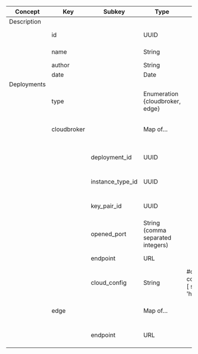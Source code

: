 
<style>
  .md-typeset h1,
  .md-content__button {
    display: none;
  }
</style>
| Concept     | Key         | Subkey           | Type                              | Example Value                                                  | Comment                                                  | Condition |
| ----------- | ----------- | ---------------- | --------------------------------- | -------------------------------------------------------------- | -------------------------------------------------------- | --------- |
| Description |             |                  |                                   |                                                                |                                                          |           |
|             | id          |                  | UUID                              |                                                                | DIGITbrain reference                                     | auto      |
|             | name        |                  | String                            |                                                                | Short name for the node/device                           | mandatory |
|             | author      |                  | String                            |                                                                | Created by                                               | mandatory |
|             | date        |                  | Date                              |                                                                | Created on                                               | auto      |
| Deployments |             |                  |                                   |                                                                |                                                          |           |
|             | type        |                  | Enumeration {cloudbroker, edge}   |                                                                | computing centre                                         | mandatory |
|             | cloudbroker |                  | Map of…                           |                                                                | Configuration data for a CloudBroker instance            |           |
|             |             | deployment_id    | UUID                              |                                                                | ID of CloudBroker Deployment                             |           |
|             |             | instance_type_id | UUID                              |                                                                | ID of CloudBroker InstanceType                           |           |
|             |             | key_pair_id      | UUID                              |                                                                | ID of CloudBroker Key Pair                               |           |
|             |             | opened_port      | String (comma separated integers) |                                                                | Ports to open at cloud side                              |           |
|             |             | endpoint         | URL                               |                                                                | Endpoint of the CB Platform                              |           |
|             |             | cloud_config     | String                            | #cloud-config\nruncmd:\n- [ sh, -xc, \"echo 'hello world!'\" ] | cloud-init configuration for contextualisation of the VM |           |
|             | edge        |                  | Map of…                           |                                                                | Connection data for a bring-your-own edge                |           |
|             |             | endpoint         | URL                               |                                                                | accesible IP or FQDN of edge device                      |           |
